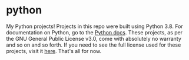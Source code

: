 # python
My Python projects!
Projects in this repo were built using Python 3.8. For documentation on Python, go to the [Python docs](https://docs.python.org).
These projects, as per the GNU General Public License v3.0, come with absolutely no warranty and so on and so forth. If you need to see the full license used for these projects, visit it [here](https://github.com/astorpena/python/blob/main/LICENSE). That's all for now.